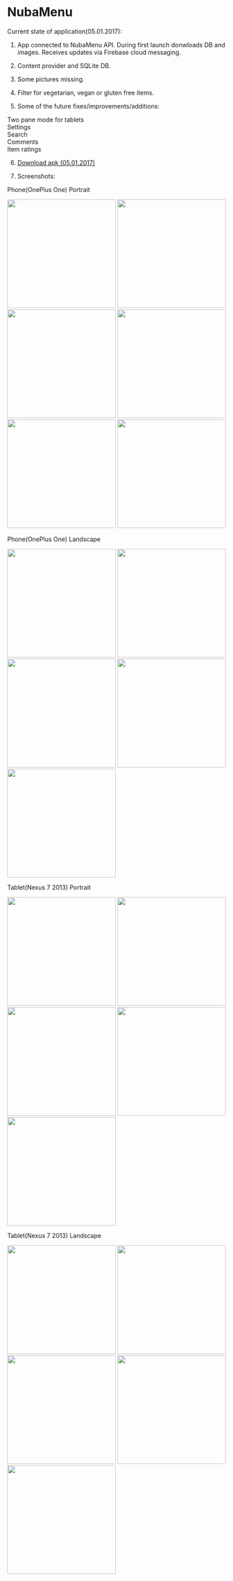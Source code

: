# NubaMenu
Current state of application(05.01.2017):

1. App connected to NubaMenu API. During first launch donwloads DB and images. Receives updates via Firebase cloud messaging.
2. Content provider and SQLite DB.
3. Some pictures missing.  
4. Filter for vegetarian, vegan or gluten free items.

5. Some of the future fixes/improvements/additions:

Two pane mode for tablets</br>
Settings</br>
Search</br>
Comments</br>
Item ratings

6. <a href="https://www.dropbox.com/s/zq2nftiyq4h1roq/NubaMenu.apk?dl=0">Download apk (05.01.2017)</a>

7. Screenshots:

Phone(OnePlus One) Portrait

  <img src="http://i.imgur.com/vSUdhUK.jpg" height="250"> <img src="http://i.imgur.com/uoldzeE.jpg" height="250"> <img src="http://i.imgur.com/PbTr9gx.png" height="250">  <img src="http://i.imgur.com/MoSDG6k.png" height="250">  <img src="http://i.imgur.com/QoRsLnk.png" height="250">  <img src="http://i.imgur.com/FdttZuL.jpg" height="250">

Phone(OnePlus One) Landscape

<img src="http://i.imgur.com/zeZNjd1.jpg" width="250">  <img src="http://i.imgur.com/duDj8OD.jpg" width="250">  <img src="http://i.imgur.com/zf1HPsK.png" width="250">  <img src="http://i.imgur.com/hvTfx5T.png" width="250">  <img src="http://i.imgur.com/3EEM7ht.png" width="250">

Tablet(Nexus 7 2013) Portrait

<img src="http://i.imgur.com/oungg0m.jpg" height="250"> <img src="http://i.imgur.com/xSzYLlE.jpg" height="250"> <img src="http://i.imgur.com/SvhZudx.png" height="250"> <img src="http://i.imgur.com/9wsCdTc.png" height="250"> <img src="http://i.imgur.com/Q8eySs4.png" height="250"> 

Tablet(Nexus 7 2013) Landscape

<img src="http://i.imgur.com/uC80aqM.jpg" width="250">  <img src="http://i.imgur.com/sJCnBsg.jpg" width="250">  <img src="http://i.imgur.com/VPsb3gl.png" width="250">  <img src="http://i.imgur.com/ZPJdBPM.png" width="250">  <img src="http://i.imgur.com/KnOZmqB.png" width="250">

